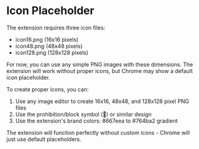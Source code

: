 # Icon Placeholder

The extension requires three icon files:
- icon16.png (16x16 pixels)
- icon48.png (48x48 pixels) 
- icon128.png (128x128 pixels)

For now, you can use any simple PNG images with these dimensions. The extension will work without proper icons, but Chrome may show a default icon placeholder.

To create proper icons, you can:
1. Use any image editor to create 16x16, 48x48, and 128x128 pixel PNG files
2. Use the prohibition/block symbol (🚫) or similar design
3. Use the extension's brand colors: #667eea to #764ba2 gradient

The extension will function perfectly without custom icons - Chrome will just use default placeholders.
